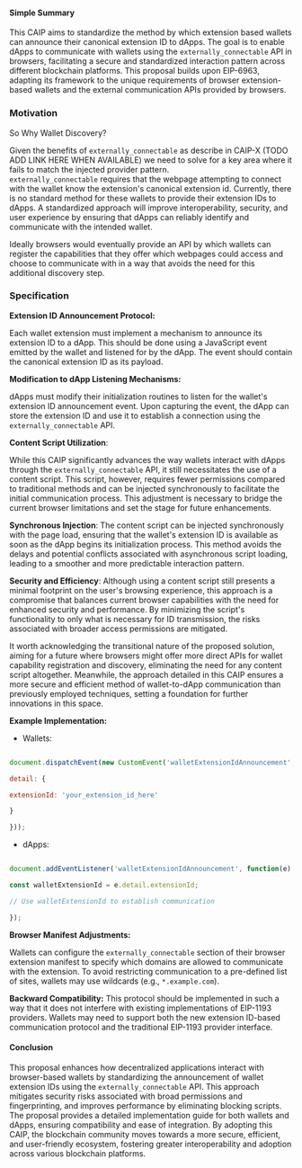 
#### Simple Summary

This CAIP aims to standardize the method by which extension based wallets can announce their canonical extension ID to dApps. The goal is to enable dApps to communicate with wallets using the `externally_connectable` API in browsers, facilitating a secure and standardized interaction pattern across different blockchain platforms. This proposal builds upon EIP-6963, adapting its framework to the unique requirements of browser extension-based wallets and the external communication APIs provided by browsers.

### Motivation

So Why Wallet Discovery?

Given the benefits of `externally_connectable` as describe in CAIP-X (TODO ADD LINK HERE WHEN AVAILABLE) we need to solve for a key area where it fails to match the injected provider pattern.  
`externally_connectable` requires that the webpage attempting to connect with the wallet know the extension's canonical extension id. Currently, there is no standard method for these wallets to provide their extension IDs to dApps. A standardized approach will improve interoperability, security, and user experience by ensuring that dApps can reliably identify and communicate with the intended wallet.

Ideally browsers would eventually provide an API by which wallets can register the capabilities that they offer which webpages could access and choose to communicate with in a way that avoids the need for this additional discovery step.
  
### Specification

**Extension ID Announcement Protocol:**

Each wallet extension must implement a mechanism to announce its extension ID to a dApp. This should be done using a JavaScript event emitted by the wallet and listened for by the dApp. The event should contain the canonical extension ID as its payload.

**Modification to dApp Listening Mechanisms:**

dApps must modify their initialization routines to listen for the wallet's extension ID announcement event. Upon capturing the event, the dApp can store the extension ID and use it to establish a connection using the `externally_connectable` API.

**Content Script Utilization**:

While this CAIP significantly advances the way wallets interact with dApps through the `externally_connectable` API, it still necessitates the use of a content script. This script, however, requires fewer permissions compared to traditional methods and can be injected synchronously to facilitate the initial communication process. This adjustment is necessary to bridge the current browser limitations and set the stage for future enhancements.

    
**Synchronous Injection**: The content script can be injected synchronously with the page load, ensuring that the wallet's extension ID is available as soon as the dApp begins its initialization process. This method avoids the delays and potential conflicts associated with asynchronous script loading, leading to a smoother and more predictable interaction pattern.
    
**Security and Efficiency**: Although using a content script still presents a minimal footprint on the user's browsing experience, this approach is a compromise that balances current browser capabilities with the need for enhanced security and performance. By minimizing the script's functionality to only what is necessary for ID transmission, the risks associated with broader access permissions are mitigated.
    

It worth acknowledging the transitional nature of the proposed solution, aiming for a future where browsers might offer more direct APIs for wallet capability registration and discovery, eliminating the need for any content script altogether. Meanwhile, the approach detailed in this CAIP ensures a more secure and efficient method of wallet-to-dApp communication than previously employed techniques, setting a foundation for further innovations in this space.

 **Example Implementation:**

- Wallets:

```javascript

document.dispatchEvent(new CustomEvent('walletExtensionIdAnnouncement', {

detail: {

extensionId: 'your_extension_id_here'

}

}));

```

- dApps:

```javascript

document.addEventListener('walletExtensionIdAnnouncement', function(e) {

const walletExtensionId = e.detail.extensionId;

// Use walletExtensionId to establish communication

});

```
**Browser Manifest Adjustments:**

 Wallets can configure the `externally_connectable` section of their browser extension manifest to specify which domains are allowed to communicate with the extension. To avoid restricting communication to a pre-defined list of sites, wallets may use wildcards (e.g., `*.example.com`). 
 

**Backward Compatibility:**
This protocol should be implemented in such a way that it does not interfere with existing implementations of EIP-1193 providers. Wallets may need to support both the new extension ID-based communication protocol and the traditional EIP-1193 provider interface.

#### Conclusion

This proposal enhances how decentralized applications interact with browser-based wallets by standardizing the announcement of wallet extension IDs using the `externally_connectable` API. This approach mitigates security risks associated with broad permissions and fingerprinting, and improves performance by eliminating blocking scripts. The proposal provides a detailed implementation guide for both wallets and dApps, ensuring compatibility and ease of integration. By adopting this CAIP, the blockchain community moves towards a more secure, efficient, and user-friendly ecosystem, fostering greater interoperability and adoption across various blockchain platforms.